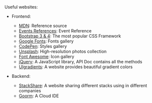 Useful websites:

+ Frontend:
  + [MDN](https://mdn.dev): Reference source
  + [Events References](https://developer.mozilla.org/en-US/docs/Web/Events): Event Reference
  + [Bootstrap 3 & 4](https://getbootstrap.com/docs/3.3/): The most popular CSS Framework
  + [Google Fonts](https://fonts.google.com): Fonts gallery
  + [CodePen](https://codepen.io): Styles gallery
  + [Unsplash](https://unsplash.com): High-resolution photos collection
  + [Font Awesome](https://fontawesome.com): Icon gallery
  + [jQuery](https://jquery.com): A JavaScript library, API Doc contains all the methods
  + [UIgradients](https://uigradients.com/#Twitch): A website provides beautiful gradient colors

+ Backend:
  + [StackShare](https://stackshare.io): A website sharing different stacks using in different companies
  + [Goorm](https://ide.goorm.io): A Cloud IDE
